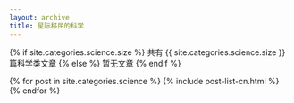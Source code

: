 ```yaml
---
layout: archive
title: 星际移民的科学
---
```








{% if site.categories.science.size %}
共有 {{ site.categories.science.size }} 篇科学类文章
		{% else %}
暂无文章
		{% endif %}

<div class="tiles">
{% for post in site.categories.science %}
	{% include post-list-cn.html %}
{% endfor %}
</div><!-- /.tiles -->